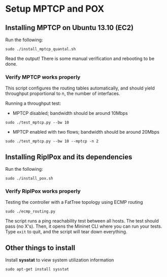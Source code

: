 Setup MPTCP and POX
===================

Installing MPTCP on Ubuntu 13.10 (EC2)
--------------------------------------

Run the following:

`sudo ./install_mptcp_quantal.sh` 

Read the output! There is some manual verification and rebooting to be done.       

### Verify MPTCP works properly
This script configures the routing tables automatically, and should 
yield throughput proportional to n, the number of interfaces.

Running a throughput test:

* MPTCP disabled; bandwidth should be around 10Mbps

`sudo ./test_mptcp.py --bw 10`

* MPTCP enabled with two flows; bandwidth should be around 20Mbps

`sudo ./test_mptcp.py --bw 10 --mptcp -n 2`

Installing RiplPox and its dependencies
---------------------------------------

Run the following:

`sudo ./install_pox.sh`

### Verify RiplPox works properly
Testing the controller with a FatTree topology using ECMP routing

`sudo ./ecmp_routing.py`

The script runs a ping reachability test between all hosts. The test should pass (no X's). 
Then, it opens the Mininet CLI where you can run your tests. Type `exit` to quit, and the 
script will tear down everything.

Other things to install
-----------------------

Install **sysstat** to view system utilization information

`sudo apt-get install sysstat`
